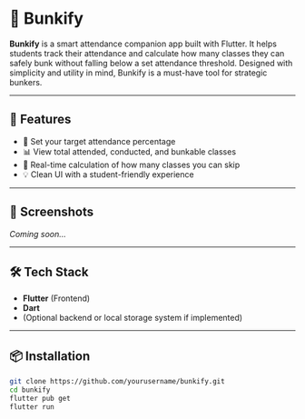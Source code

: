 # 📱 Bunkify

**Bunkify** is a smart attendance companion app built with Flutter. It helps students track their attendance and calculate how many classes they can safely bunk without falling below a set attendance threshold. Designed with simplicity and utility in mind, Bunkify is a must-have tool for strategic bunkers.

---

## 🚀 Features

- 🎯 Set your target attendance percentage
- 📊 View total attended, conducted, and bunkable classes
- 🔄 Real-time calculation of how many classes you can skip
- 💡 Clean UI with a student-friendly experience

---

## 📸 Screenshots

*Coming soon...*

---

## 🛠 Tech Stack

- **Flutter** (Frontend)
- **Dart**
- (Optional backend or local storage system if implemented)

---

## 📦 Installation

```bash
git clone https://github.com/yourusername/bunkify.git
cd bunkify
flutter pub get
flutter run
